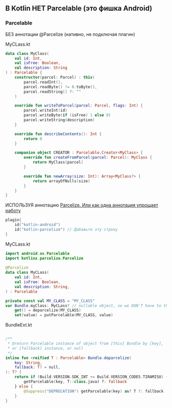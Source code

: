 
## В  Kotlin  НЕТ Parcelable (это фишка Android)
### Parcelable

БЕЗ аннотации @Parcelize (нативно, не подключая плагин)

MyCLass.kt
```kotlin
data class MyClass(
    val id: Int,
    val isFree: Boolean,
    val description: String
) : Parcelable {
    constructor(parcel: Parcel) : this(
        parcel.readInt(),
        parcel.readByte() != 0.toByte(),
        parcel.readString() ?: ""
    )

    override fun writeToParcel(parcel: Parcel, flags: Int) {
        parcel.writeInt(id)
        parcel.writeByte(if (isFree) 1 else 0)
        parcel.writeString(description)
    }

    override fun describeContents(): Int {
        return 0
    }

    companion object CREATOR : Parcelable.Creator<MyClass> {
        override fun createFromParcel(parcel: Parcel): MyClass {
            return MyClass(parcel)
        }

        override fun newArray(size: Int): Array<MyClass?> {
            return arrayOfNulls(size)
        }
    }
}
```

ИСПОЛЬЗУЯ аннотацию
[Parcelize. Или как одна аннотация упрощает работу](https://medium.com/@arzumanianartur0/parcelize-%D0%B8%D0%BB%D0%B8-%D0%BA%D0%B0%D0%BA-%D0%BE%D0%B4%D0%BD%D0%B0-%D0%B0%D0%BD%D0%BD%D0%BE%D1%82%D0%B0%D1%86%D0%B8%D1%8F-%D1%83%D0%BF%D1%80%D0%BE%D1%89%D0%B0%D0%B5%D1%82-%D1%80%D0%B0%D0%B1%D0%BE%D1%82%D1%83-%D1%81-parcelable-%D0%B2-kotlin-440b6fbe3a7e)

```kotlin
plagin{
	id("kotlin-android")
	id("kotlin-parcelize") // Добавьте эту строку
}
```

MyCLass.kt
```kotlin
import android.os.Parcelable  
import kotlinx.parcelize.Parcelize  
  
@Parcelize  
data class MyCLass(  
    val id: Int,  
    val isFree: Boolean,  
    val description: String,  
) : Parcelable

private const val MY_CLASS = "MY_CLASS"
var Bundle.myClass: MyCLass? // nullable object, so we DON'T have to throw exception
    get() = deparcelize(MY_CLASS)  
    set(value) = putParcelable(MY_CLASS, value)

```

BundleExt.kt
```kotlin

/**  
 * @return Parcelable instance of object from [this] Bundle by [key], 
 * or [fallback] instance, or null 
 */
inline fun <reified T : Parcelable> Bundle.deparcelize(  
    key: String,  
    fallback: T? = null,  
): T? {  
    return if (Build.VERSION.SDK_INT >= Build.VERSION_CODES.TIRAMISU) {  
        getParcelable(key, T::class.java) ?: fallback  
    } else {  
        @Suppress("DEPRECATION") getParcelable(key) as? T ?: fallback  
    }  
}
```
